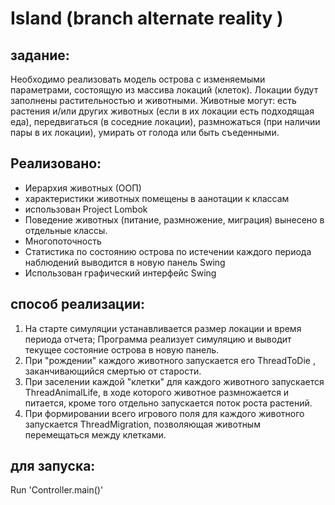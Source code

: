 # Island (branch alternate reality )

## задание:
Необходимо реализовать модель острова с изменяемыми параметрами, состоящую из массива локаций (клеток). 
Локации будут заполнены растительностью и животными. Животные могут:
есть растения и/или других животных (если в их локации есть подходящая еда),
передвигаться (в соседние локации),
размножаться (при наличии пары в их локации),
умирать от голода или быть съеденными.
## Реализовано:
- Иерархия животных (ООП)
- характеристики животных помещены в аанотации к классам
- использован Project Lombok
- Поведение животных (питание, размножение, миграция) вынесено в отдельные классы.
- Многопоточность
- Статистика по состоянию острова по истечении каждого периода наблюдений выводится в новую панель  Swing
- Использован графический интерфейс Swing
## способ реализации:
1. На старте симуляции  устанавливается размер локации и время периода отчета;
Программа реализует симуляцию и выводит текущее состояние острова в новую панель.
4. При "рождении" каждого животного запускается его ThreadToDie , заканчивающийся смертью от старости.
5. При заселении каждой "клетки" для каждого животного запускается ThreadAnimalLife, в ходе которого животное размножается и питается, кроме того отдельно запускается поток роста растений.
6. При формировании всего игрового поля для каждого животного запускается ThreadMigration, позволяющая животным перемещаться между клетками.
## для запуска:
Run 'Controller.main()' 

